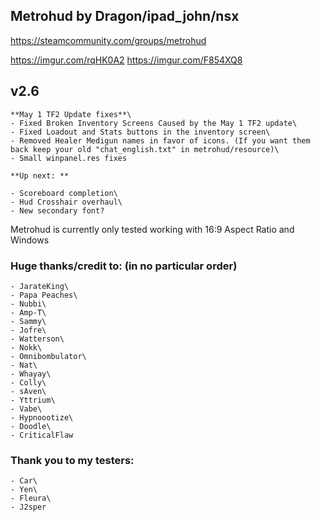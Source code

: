 
## Metrohud by Dragon/ipad_john/nsx

https://steamcommunity.com/groups/metrohud


https://imgur.com/rqHK0A2
https://imgur.com/F854XQ8


## v2.6 
	**May 1 TF2 Update fixes**\ 
	- Fixed Broken Inventory Screens Caused by the May 1 TF2 update\ 
	- Fixed Loadout and Stats buttons in the inventory screen\
	- Removed Healer Medigun names in favor of icons. (If you want them back keep your old "chat_english.txt" in metrohud/resource)\
	- Small winpanel.res fixes 

	**Up next: **

	- Scoreboard completion\
	- Hud Crosshair overhaul\
	- New secondary font?



Metrohud is currently only tested working with 16:9 Aspect Ratio and Windows


### Huge thanks/credit to: (in no particular order)  
	- JarateKing\
	- Papa Peaches\
	- Nubbi\
	- Amp-T\
	- Sammy\
	- Jofre\
	- Watterson\ 
	- Nokk\
	- Omnibombulator\
	- Nat\
	- Whayay\
	- Colly\
	- sAven\
	- Yttrium\
	- Vabe\
	- Hypnoootize\
	- Doodle\
	- CriticalFlaw


### Thank you to my testers: 
	- Car\
	- Yen\
	- Fleura\
	- J2sper 





